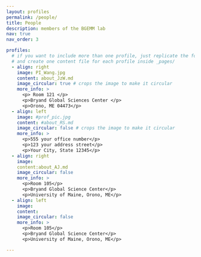 ```yaml
---
layout: profiles
permalink: /people/
title: People
description: members of the BGEMM lab
nav: true
nav_order: 3

profiles:
  # if you want to include more than one profile, just replicate the following block
  # and create one content file for each profile inside _pages/
  - align: right
    image: PI_Wang.jpg
    content: about_JzW.md
    image_circular: true # crops the image to make it circular
    more_info: >
      <p> Room 121 </p>
      <p>Bryand Global Sciences Center </p>
      <p>Orono, ME 04473</p>
  - align: left
    image: #prof_pic.jpg
    content: #about_RS.md
    image_circular: false # crops the image to make it circular
    more_info: >
      <p>555 your office number</p>
      <p>123 your address street</p>
      <p>Your City, State 12345</p>
  - align: right
    image:
    content:about_AJ.md
    image_circular: false
    more_info: >
      <p>Room 105</p>
      <p>Bryand Global Science Center</p>
      <p>University of Maine, Orono, ME</p>
  - align: left
    image:
    content:
    image_circular: false
    more_info: >
      <p>Room 105</p>
      <p>Bryand Global Science Center</p>
      <p>University of Maine, Orono, ME</p>

---
```

